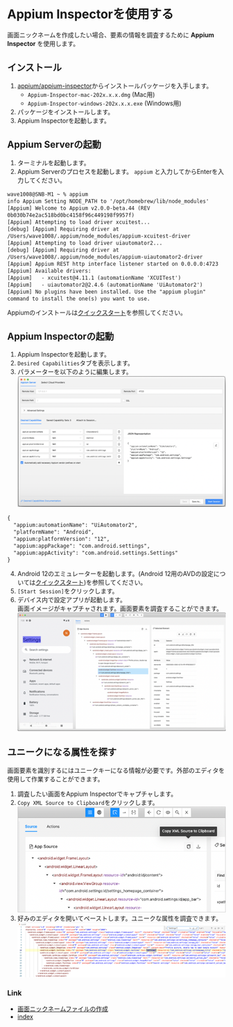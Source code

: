 # Appium Inspectorを使用する

画面ニックネームを作成したい場合、要素の情報を調査するために **Appium Inspector** を使用します。

## インストール

1. [appium/appium-inspector](https://github.com/appium/appium-inspector/releases)からインストールパッケージを入手します。
    - `Appium-Inspector-mac-202x.x.x.dmg` (Mac用)
    - `Appium-Inspector-windows-202x.x.x.exe` (Windows用)
2. パッケージをインストールします。
3. Appium Inspectorを起動します。

## Appium Serverの起動

1. ターミナルを起動します。
2. Appium Serverのプロセスを起動します。 ```appium``` と入力してからEnterを入力してください。

```
wave1008@SNB-M1 ~ % appium
info Appium Setting NODE_PATH to '/opt/homebrew/lib/node_modules'
[Appium] Welcome to Appium v2.0.0-beta.44 (REV 0b030b74e2ac518bd0bc4158f96c449198f9957f)
[Appium] Attempting to load driver xcuitest...
[debug] [Appium] Requiring driver at /Users/wave1008/.appium/node_modules/appium-xcuitest-driver
[Appium] Attempting to load driver uiautomator2...
[debug] [Appium] Requiring driver at /Users/wave1008/.appium/node_modules/appium-uiautomator2-driver
[Appium] Appium REST http interface listener started on 0.0.0.0:4723
[Appium] Available drivers:
[Appium]   - xcuitest@4.11.1 (automationName 'XCUITest')
[Appium]   - uiautomator2@2.4.6 (automationName 'UiAutomator2')
[Appium] No plugins have been installed. Use the "appium plugin" command to install the one(s) you want to use.
```

Appiumのインストールは[クイックスタート](../../quick-start_ja.md)を参照してください。

## Appium Inspectorの起動

1. Appium Inspectorを起動します。
2. `Desired Capabilities`タブを表示します。
3. パラメーターを以下のように編集します。
   <br>![](../_images/desired_capability_android.png)<br>

```
{
  "appium:automationName": "UiAutomator2",
  "platformName": "Android",
  "appium:platformVersion": "12",
  "appium:appPackage": "com.android.settings",
  "appium:appActivity": "com.android.settings.Settings"
}
```

4. Android 12のエミュレーターを起動します。(Android 12用のAVDの設定については[クイックスタート](../../quick-start_ja.md))を参照してください。
5. `[Start Session]`をクリックします。
6. デバイス内で設定アプリが起動します。<br>画面イメージがキャプチャされます。画面要素を調査することができます。
   <br>![](../_images/screen_captured_in_inspector.png)

## ユニークになる属性を探す

画面要素を識別するにはユニークキーになる情報が必要です。外部のエディタを使用して作業することができます。

1. 調査したい画面をAppium Inspectorでキャプチャします。
2. `Copy XML Source to Clipboard`をクリックします。
   <br>![](../_images/copy_xml_source_to_clipboard.png)
3. 好みのエディタを開いてペーストします。ユニークな属性を調査できます。
   <br>![](../_images/finding_unique_attributes_in_editor.png)

### Link

- [画面ニックネームファイルの作成](creating_screen_nickname_file_ja.md)
- [index](../../index_ja.md)
